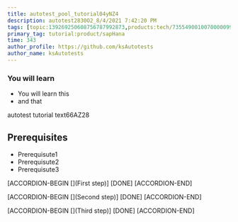 ```yaml
---
title: autotest_pool_tutorial04yNZ4
description: autotest2830O2_8/4/2021 7:42:20 PM
tags: [topic:139269250608756787992873,products:tech/73554900100700000996,tutorial:experience/advanced]
primary_tag: tutorial:product/sapHana
time: 343
author_profile: https://github.com/ksAutotests
author_name: ksAutotests
---
```

### You will learn
- You will learn this
- and that

autotest tutorial text66AZ28

## Prerequisites
- Prerequisute1
- Prerequisute2
- Prerequisute3

[ACCORDION-BEGIN [](First step)]
[DONE]
[ACCORDION-END]

[ACCORDION-BEGIN [](Second step)]
[DONE]
[ACCORDION-END]

[ACCORDION-BEGIN [](Third step)]
[DONE]
[ACCORDION-END]

